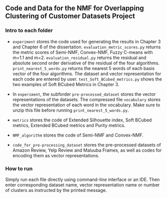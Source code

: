## Code and Data for the NMF for Overlapping Clustering of Customer Datasets Project

### Intro to each folder
- `experiment` stores the code used for generating the results in Chapter 3 and Chapter 6 of the dissertation. `evaluation_metric_scores.py` returns the metric scores of Semi-NMF, Convex-NMF, Fuzzy C-means with m=1.1 and m=2. `evaluation_residual.py` returns the residual and absolute second order derivative of the residual of the four algorithms. `print_nearest_5_words.py` returns the nearest 5 words of each basis vector of the four algorithms. The dataset and vector representation for each code are entered by user. `test_Soft_BCubed_metrics.py` shows the two examples of Soft BCubed Metrics in Chapter 3.

- In `experiment`, the subforder `pre-processed_dataset` stores the vector representations of the datasets. The compressed file `vocabulary` stores the vector representation of each word in the vocabulary. Make sure to unzip this file before running `print_nearest_5_words.py`.

- `metrics` stores the code of Extended Silhouette index, Soft BCubed metrics, Extended BCubed metrics and Purity metrics.

- `NMF_algorithm` stores the code of Semi-NMF and Convex-NMF.

- `code_for_pre-processing_dataset` stores the pre-processed datasets of Amazon Review, Yelp Review and Maluuba Frames, as well as codes for encoding them as vector representations.

### How to run

Simply run each file directly using command-line interface or an IDE. Then enter corresponding dataset name, vector representation name or number of clusters as instructed by the printed message.
